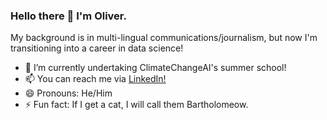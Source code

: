 ### Hello there 👋 I'm Oliver.

My background is in multi-lingual communications/journalism, but now I'm transitioning into a career in data science!

- 🌱 I’m currently undertaking ClimateChangeAI's summer school!
- 📫 You can reach me via [LinkedIn!](https://www.linkedin.com/in/oliverlawrie/)
- 😄 Pronouns: He/Him
- ⚡ Fun fact: If I get a cat, I will call them Bartholomeow.

